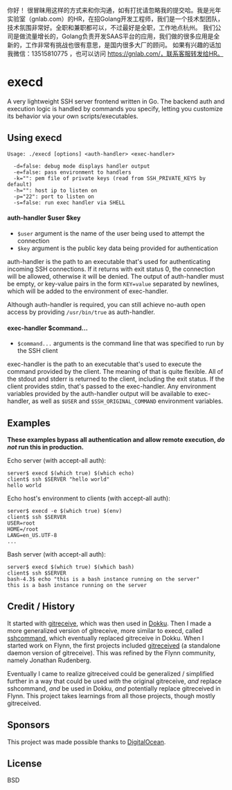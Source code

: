 你好！
很冒昧用这样的方式来和你沟通，如有打扰请忽略我的提交哈。我是光年实验室（gnlab.com）的HR，在招Golang开发工程师，我们是一个技术型团队，技术氛围非常好。全职和兼职都可以，不过最好是全职，工作地点杭州。
我们公司是做流量增长的，Golang负责开发SAAS平台的应用，我们做的很多应用是全新的，工作非常有挑战也很有意思，是国内很多大厂的顾问。
如果有兴趣的话加我微信：13515810775  ，也可以访问 https://gnlab.com/，联系客服转发给HR。
# execd

A very lightweight SSH server frontend written in Go. The backend auth and execution logic is handled by commands you specify, letting you customize its behavior via your own scripts/executables.

## Using execd
```
Usage: ./execd [options] <auth-handler> <exec-handler>

  -d=false: debug mode displays handler output
  -e=false: pass environment to handlers
  -k="": pem file of private keys (read from SSH_PRIVATE_KEYS by default)
  -h="": host ip to listen on
  -p="22": port to listen on
  -s=false: run exec handler via SHELL
```


#### auth-handler $user $key

 * `$user` argument is the name of the user being used to attempt the connection
 * `$key` argument is the public key data being provided for authentication

auth-handler is the path to an executable that's used for authenticating incoming SSH connections. If it returns with exit status 0, the connection will be allowed, otherwise it will be denied. The output of auth-handler must be empty, or key-value pairs in the form `KEY=value` separated by newlines, which will be added to the environment of exec-handler.

Although auth-handler is required, you can still achieve no-auth open access by providing `/usr/bin/true` as auth-handler.


#### exec-handler $command...

 * `$command...` arguments is the command line that was specified to run by the SSH client

exec-handler is the path to an executable that's used to execute the command provided by the client. The meaning of that is quite flexible. All of the stdout and stderr is returned to the client, including the exit status. If the client provides stdin, that's passed to the exec-handler. Any environment variables provided by the auth-handler output will be available to exec-handler, as well as `$USER` and `$SSH_ORIGINAL_COMMAND` environment variables.


## Examples

**These examples bypass all authentication and allow remote execution, *do not* run this in production.**

Echo server (with accept-all auth):

```
server$ execd $(which true) $(which echo)
client$ ssh $SERVER "hello world"
hello world
```

Echo host's environment to clients (with accept-all auth):

```
server$ execd -e $(which true) $(env)
client$ ssh $SERVER
USER=root
HOME=/root
LANG=en_US.UTF-8
...
```

Bash server (with accept-all auth):

```
server$ execd $(which true) $(which bash)
client$ ssh $SERVER
bash-4.3$ echo "this is a bash instance running on the server"
this is a bash instance running on the server
```


## Credit / History

It started with [gitreceive](https://github.com/progrium/gitreceive), which was then used in [Dokku](https://github.com/progrium/dokku). Then I made a more generalized version of gitreceive, more similar to execd, called [sshcommand](https://github.com/progrium/sshcommand), which eventually replaced gitreceive in Dokku. When I started work on Flynn, the first projects included [gitreceived](https://github.com/flynn/gitreceived) (a standalone daemon version of gitreceive). This was refined by the Flynn community, namely Jonathan Rudenberg. 

Eventually I came to realize gitreceived could be generalized / simplified further in a way that could be used *with* the original gitreceive, *and* replace sshcommand, *and* be used in Dokku, *and* potentially replace gitreceived in Flynn. This project takes learnings from all those projects, though mostly gitreceived.

## Sponsors

This project was made possible thanks to [DigitalOcean](http://digitalocean.com).

## License

BSD
